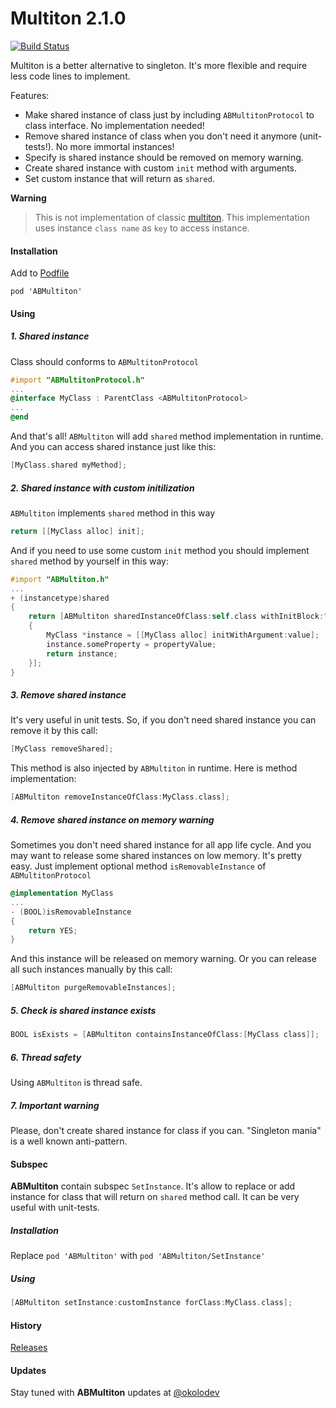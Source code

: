 Multiton 2.1.0
========

[![Build Status](https://travis-ci.org/belkevich/multiton.png?branch=master)](https://travis-ci.org/belkevich/multiton)

Multiton is a better alternative to singleton. It's more flexible and require less code lines to implement.

Features:
* Make shared instance of class just by including `ABMultitonProtocol` to class interface. No implementation needed!
* Remove shared instance of class when you don't need it anymore (unit-tests!). No more immortal instances!
* Specify is shared instance should be removed on memory warning.
* Create shared instance with custom `init` method with arguments.
* Set custom instance that will return as `shared`.

**Warning**
> This is not implementation of classic [multiton](http://en.wikipedia.org/wiki/Multiton_pattern). This implementation uses instance `class name` as `key` to access instance.

#### Installation

Add to [Podfile](https://github.com/CocoaPods/CocoaPods/wiki/A-Podfile)
```
pod 'ABMultiton'
```

#### Using

##### 1. Shared instance
Class should conforms to `ABMultitonProtocol`

```objective-c
#import "ABMultitonProtocol.h"
...
@interface MyClass : ParentClass <ABMultitonProtocol>
...
@end
```
And that's all! `ABMultiton` will add `shared` method implementation in runtime. And you can access shared instance just like this:
```objective-c
[MyClass.shared myMethod];
```

##### 2. Shared instance with custom initilization
`ABMultiton` implements `shared` method in this way
```objective-c
return [[MyClass alloc] init];
```

And if you need to use some custom `init` method you should implement `shared` method by yourself in this way:
```objective-c
#import "ABMultiton.h"
...
+ (instancetype)shared
{
    return [ABMultiton sharedInstanceOfClass:self.class withInitBlock:^id
    {
        MyClass *instance = [[MyClass alloc] initWithArgument:value];
        instance.someProperty = propertyValue;
        return instance;
    }];
}
```

##### 3. Remove shared instance
It's very useful in unit tests. So, if you don't need shared instance you can remove it by this call:
```objective-c
[MyClass removeShared];
```
This method is also injected by `ABMultiton` in runtime. Here is method implementation:
```objective-c
[ABMultiton removeInstanceOfClass:MyClass.class];
```

##### 4. Remove shared instance on memory warning
Sometimes you don't need shared instance for all app life cycle. And you may want to release some shared instances on low memory. It's pretty easy. Just implement optional method `isRemovableInstance` of `ABMultitonProtocol`
```objective-c
@implementation MyClass
...
- (BOOL)isRemovableInstance
{
    return YES;
}
```
And this instance will be released on memory warning. Or you can release all such instances manually by this call:
```objective-c
[ABMultiton purgeRemovableInstances];
```

##### 5. Check is shared instance exists
```objective-c
BOOL isExists = [ABMultiton containsInstanceOfClass:[MyClass class]];
```

##### 6. Thread safety
Using `ABMultiton` is thread safe.

##### 7. Important warning
Please, don't create shared instance for class if you can. "Singleton mania" is a well known anti-pattern.

#### Subspec
**ABMultiton** contain subspec `SetInstance`. It's allow to replace or add instance for class that will return on `shared` method call. It can be very useful with unit-tests.

##### Installation
Replace `pod 'ABMultiton'` with `pod 'ABMultiton/SetInstance'`

##### Using
```objective-c
[ABMultiton setInstance:customInstance forClass:MyClass.class];
```

#### History

[Releases](https://github.com/belkevich/multiton/releases)

#### Updates
Stay tuned with **ABMultiton** updates at [@okolodev](https://twitter.com/okolodev)
